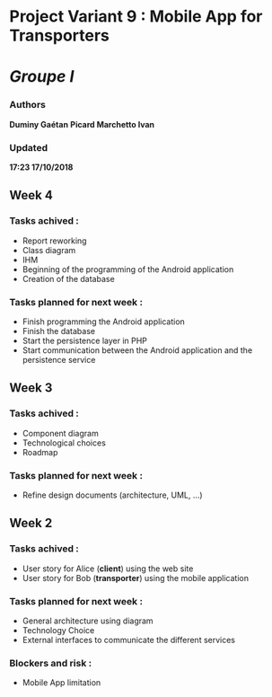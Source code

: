 # Project Variant 9 : Mobile App for Transporters
# *Groupe I*

### Authors
__Duminy Gaétan__
__Picard Marchetto Ivan__
### Updated
__17:23 17/10/2018__

## Week 4

### Tasks achived :
  - Report reworking
  - Class diagram
  - IHM
  - Beginning of the programming of the Android application
  - Creation of the database
  
### Tasks planned for next week :
  - Finish programming the Android application
  - Finish the database
  - Start the persistence layer in PHP
  - Start communication between the Android application and the persistence service

## Week 3

### Tasks achived :
  - Component diagram
  - Technological choices
  - Roadmap
  
### Tasks planned for next week :
  - Refine design documents (architecture, UML, ...)

## Week 2

### Tasks achived :
  - User story for Alice (**client**) using the web site
  - User story for Bob (**transporter**) using the mobile application
  
### Tasks planned for next week :
  - General architecture using diagram
  - Technology Choice
  - External interfaces to communicate the different services
  
### Blockers and risk :
  - Mobile App limitation
